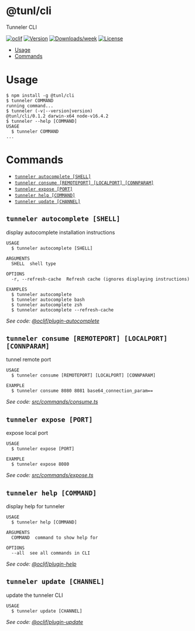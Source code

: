 @tunl/cli
=============

Tunneler CLI

[![oclif](https://img.shields.io/badge/cli-oclif-brightgreen.svg)](https://oclif.io)
[![Version](https://img.shields.io/npm/v/@tunl/cli.svg)](https://npmjs.org/package/@tunl/cli)
[![Downloads/week](https://img.shields.io/npm/dw/@tunl/cli.svg)](https://npmjs.org/package/@tunl/cli)
[![License](https://img.shields.io/npm/l/@tunl/cli.svg)](https://github.com/0x77dev/tunneler/blob/master/package.json)

<!-- toc -->
* [Usage](#usage)
* [Commands](#commands)
<!-- tocstop -->
# Usage
<!-- usage -->
```sh-session
$ npm install -g @tunl/cli
$ tunneler COMMAND
running command...
$ tunneler (-v|--version|version)
@tunl/cli/0.1.2 darwin-x64 node-v16.4.2
$ tunneler --help [COMMAND]
USAGE
  $ tunneler COMMAND
...
```
<!-- usagestop -->
# Commands
<!-- commands -->
* [`tunneler autocomplete [SHELL]`](#tunneler-autocomplete-shell)
* [`tunneler consume [REMOTEPORT] [LOCALPORT] [CONNPARAM]`](#tunneler-consume-remoteport-localport-connparam)
* [`tunneler expose [PORT]`](#tunneler-expose-port)
* [`tunneler help [COMMAND]`](#tunneler-help-command)
* [`tunneler update [CHANNEL]`](#tunneler-update-channel)

## `tunneler autocomplete [SHELL]`

display autocomplete installation instructions

```
USAGE
  $ tunneler autocomplete [SHELL]

ARGUMENTS
  SHELL  shell type

OPTIONS
  -r, --refresh-cache  Refresh cache (ignores displaying instructions)

EXAMPLES
  $ tunneler autocomplete
  $ tunneler autocomplete bash
  $ tunneler autocomplete zsh
  $ tunneler autocomplete --refresh-cache
```

_See code: [@oclif/plugin-autocomplete](https://github.com/oclif/plugin-autocomplete/blob/v0.3.0/src/commands/autocomplete/index.ts)_

## `tunneler consume [REMOTEPORT] [LOCALPORT] [CONNPARAM]`

tunnel remote port

```
USAGE
  $ tunneler consume [REMOTEPORT] [LOCALPORT] [CONNPARAM]

EXAMPLE
  $ tunneler consume 8080 8081 base64_connection_param==
```

_See code: [src/commands/consume.ts](https://github.com/0x77dev/tunneler/blob/v0.1.2/src/commands/consume.ts)_

## `tunneler expose [PORT]`

expose local port

```
USAGE
  $ tunneler expose [PORT]

EXAMPLE
  $ tunneler expose 8080
```

_See code: [src/commands/expose.ts](https://github.com/0x77dev/tunneler/blob/v0.1.2/src/commands/expose.ts)_

## `tunneler help [COMMAND]`

display help for tunneler

```
USAGE
  $ tunneler help [COMMAND]

ARGUMENTS
  COMMAND  command to show help for

OPTIONS
  --all  see all commands in CLI
```

_See code: [@oclif/plugin-help](https://github.com/oclif/plugin-help/blob/v3.2.2/src/commands/help.ts)_

## `tunneler update [CHANNEL]`

update the tunneler CLI

```
USAGE
  $ tunneler update [CHANNEL]
```

_See code: [@oclif/plugin-update](https://github.com/oclif/plugin-update/blob/v1.3.10/src/commands/update.ts)_
<!-- commandsstop -->
